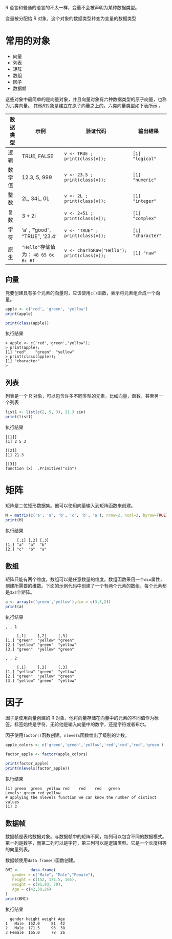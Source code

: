 R 语言和普通的语言的不太一样，变量不会被声明为某种数据类型。

变量被分配给 R 对象，这个对象的数据类型转变为变量的数据类型

# 常用的对象

* 向量
* 列表
* 矩阵
* 数组
* 因子
* 数据帧

这些对象中最简单的是向量对象，并且向量对象有六种数据类型的原子向量，也称为六类向量。 其他*R*对象是建立在原子向量之上的。六类向量类型如下表所示 。

| 数据类型 | 示例                                 | 验证代码                                    | 输出结果          |
| -------- | ------------------------------------ | ------------------------------------------- | ----------------- |
| 逻辑     | TRUE, FALSE                          | `v <- TRUE ; print(class(v));`              | `[1] "logical"`   |
| 数字值   | 12.3, 5, 999                         | `v <- 23.5 ; print(class(v));`              | `[1] "numeric"`   |
| 整数     | 2L, 34L, 0L                          | `v <- 2L ; print(class(v));`                | `[1] "integer"`   |
| 复数     | 3 + 2i                               | `v <- 2+5i ; print(class(v));`              | `[1] "complex"`   |
| 字符     | ‘a’ , ‘“good”, “TRUE”, ‘23.4’        | `v <- "TRUE" ; print(class(v));`            | `[1] "character"` |
| 原生     | `"Hello"`存储值为： `48 65 6c 6c 6f` | `v <- charToRaw("Hello"); print(class(v));` | `[1] "raw"`       |

## 向量

党要创建具有多个元素的向量时，应该使用`c()`函数，表示将元素组合成一个向量。

```R
apple <- c('red', 'green', 'yellow')
print(apple)

print(class(apple))
```

执行结果

```
> apple <- c('red','green',"yellow");
> print(apple);
[1] "red"    "green"  "yellow"
> print(class(apple));
[1] "character"
>
```

## 列表

列表是一个 R 对象，可以包含许多不同类型的元素，比如向量，函数，甚至另一个列表

```R
list1 <- list(c(2, 5, 3), 21.3 sin)
print(list1)
```

执行结果

```
[[1]]
[1] 2 5 3

[[2]]
[1] 21.3

[[3]]
function (x)  .Primitive("sin")
```

# 矩阵

矩阵是二位矩形数据集。他可以使用向量输入到矩阵函数来创建。

```R
M = matrix(c('a', 'a', 'b', 'c', 'b', 'a'), nrow=2, ncol=3, byrow=TRUE)
print(M)
```

执行结果

```
     [,1] [,2] [,3]
[1,] "a"  "a"  "b"
[2,] "c"  "b"  "a"
```

## 数组

矩阵只能有两个维度，数组可以是任意数量的维度。数组函数采用一个`dim`属性，创建所需要的维数。下面的示例代码中创建了一个有两个元素的数组，每个元素都是`3x3`个矩阵。

```R
a <- array(c('green','yellow'),dim = c(3,3,2))
print(a)
```

执行结果

```
, , 1

     [,1]     [,2]     [,3]
[1,] "green"  "yellow" "green"
[2,] "yellow" "green"  "yellow"
[3,] "green"  "yellow" "green"

, , 2

     [,1]     [,2]     [,3]
[1,] "yellow" "green"  "yellow"
[2,] "green"  "yellow" "green"
[3,] "yellow" "green"  "yellow"
```

# 因子

因子是使用向量创建的 R 对象，他将向量存储在向量中的元素的不同值作为标签。标签始终是字符，无论他是输入向量中的数字，还是字符或者布尔。

因子使用`factor()`函数创建。`nlevels`函数给出了级别的计数。

```R
apple_colors <- c('green','green','yellow','red','red','red','green')

factor_apple <- factor(apple_colors)

print(factor_apple)
print(nlevels(factor_apple))
```

执行结果

```
[1] green  green  yellow red    red    red   green 
Levels: green red yellow
# applying the nlevels function we can know the number of distinct values
[1] 3
```

## 数据帧

数据帧是表格数据对象。与数据帧中的矩阵不同，每列可以包含不同的数据模式。 第一列是数字，而第二列可以是字符，第三列可以是逻辑类型。它是一个长度相等的向量列表。

数据帧使用`data.frame()`函数创建。

```R
BMI <-     data.frame(
   gender = c("Male", "Male","Female"), 
   height = c(152, 171.5, 165), 
   weight = c(81,93, 78),
   Age = c(42,38,26)
)
print(BMI)
```

执行结果

```
  gender height weight Age
1   Male  152.0     81  42
2   Male  171.5     93  38
3 Female  165.0     78  26
```

